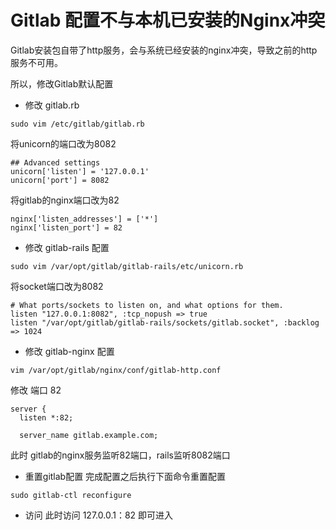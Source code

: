 # Gitlab 配置不与本机已安装的Nginx冲突
Gitlab安装包自带了http服务，会与系统已经安装的nginx冲突，导致之前的http服务不可用。

所以，修改Gitlab默认配置
- 修改 gitlab.rb 
```
sudo vim /etc/gitlab/gitlab.rb
```
将unicorn的端口改为8082
```
## Advanced settings
unicorn['listen'] = '127.0.0.1'
unicorn['port'] = 8082
```
将gitlab的nginx端口改为82
```
nginx['listen_addresses'] = ['*']
nginx['listen_port'] = 82
```

- 修改 gitlab-rails 配置
```
sudo vim /var/opt/gitlab/gitlab-rails/etc/unicorn.rb
```
将socket端口改为8082
```
# What ports/sockets to listen on, and what options for them.
listen "127.0.0.1:8082", :tcp_nopush => true
listen "/var/opt/gitlab/gitlab-rails/sockets/gitlab.socket", :backlog => 1024
```
- 修改 gitlab-nginx 配置
```
vim /var/opt/gitlab/nginx/conf/gitlab-http.conf
```

修改 端口 82
```
server {
  listen *:82;

  server_name gitlab.example.com;
```

此时 gitlab的nginx服务监听82端口，rails监听8082端口

- 重置gitlab配置
完成配置之后执行下面命令重置配置
```
sudo gitlab-ctl reconfigure
```

- 访问
此时访问 127.0.0.1：82 即可进入
